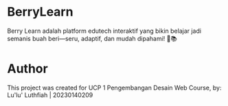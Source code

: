 # BerryLearn
<p>
  
</p>
Berry Learn adalah platform edutech interaktif yang bikin belajar jadi semanis buah beri—seru, adaptif, dan mudah dipahami! 🍓📚


# Author
This project was created for UCP 1 Pengembangan Desain Web Course, by:
Lu'lu' Luthfiah | 20230140209
